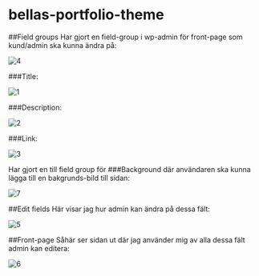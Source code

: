 # bellas-portfolio-theme

##Field groups
Har gjort en field-group i wp-admin för front-page som kund/admin ska kunna ändra på:

![4](https://user-images.githubusercontent.com/70195743/139407540-7af770c5-297f-4a77-9995-65f0f095edae.PNG)

###Title:

![1](https://user-images.githubusercontent.com/70195743/139407084-b06f053a-0a68-462c-856a-81ec9807f9fc.PNG)

###Description:

![2](https://user-images.githubusercontent.com/70195743/139407404-b68ee4a5-7aba-4838-90df-5d5934074ba8.PNG)

###Link:

![3](https://user-images.githubusercontent.com/70195743/139407412-fd2eee0f-a9cd-44cc-ba51-d69997a74be9.PNG)

Har gjort en till field group för ###Background där användaren ska kunna lägga till en bakgrunds-bild till sidan:

![7](https://user-images.githubusercontent.com/70195743/139407847-8afdd888-70e7-4a33-a509-dcbe2f2a3869.PNG)

##Edit fields
Här visar jag hur admin kan ändra på dessa fält:

![5](https://user-images.githubusercontent.com/70195743/139408050-603d8179-afde-4229-be91-54f03545177b.PNG)

##Front-page
Såhär ser sidan ut där jag använder mig av alla dessa fält admin kan editera:

![6](https://user-images.githubusercontent.com/70195743/139408174-045817c1-3a52-47d0-9a94-9524e836d6db.PNG)




